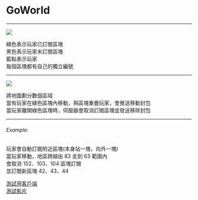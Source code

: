 # GoWorld

---

![](https://i.imgur.com/C1eRdtF.png)

綠色表示玩家已訂閱區塊  
黑色表示玩家未訂閱區塊  
藍點表示玩家  
每個區塊都有自己的獨立編號  

---

![](https://i.imgur.com/DYtmhto.gif)

將地圖劃分數個區域  
當有玩家在綠色區塊內移動，與區塊重疊玩家，會推送移動封包  
當玩家離開綠色區塊時，伺服器會取消訂閱區塊並發送移除封包  

---

###### Example:
玩家會自動訂閱附近區塊(本身站一塊，向外一塊)  
當玩家移動，地區跨越由 83 走到 63 範圍內  
會取消 102、103、104 區塊訂閱  
並訂閱新區塊 42、43、44  

[測試用客戶端](https://github.com/LoneDigger/GoPlayer)  
[測試影片](https://imgur.com/3cRvlu3)
